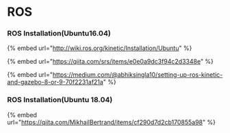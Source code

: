# ROS

### ROS Installation\(Ubuntu16.04\)

{% embed url="http://wiki.ros.org/kinetic/Installation/Ubuntu" %}

{% embed url="https://qiita.com/srs/items/e0e0a9dc3f94c2d3348e" %}

{% embed url="https://medium.com/@abhiksingla10/setting-up-ros-kinetic-and-gazebo-8-or-9-70f2231af21a" %}





### ROS Installation\(Ubuntu 18.04\)

{% embed url="https://qiita.com/MikhailBertrand/items/cf290d7d2cb170855a98" %}



